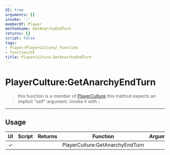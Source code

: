 ```yaml
---
UI: true
arguments: []
invoke: ':'
memberOf: Player
methodname: GetAnarchyEndTurn
returns: []
script: false
tags:
- Player/PlayerCulture/_function
- function/UI
title: PlayerCulture.GetAnarchyEndTurn
---
```

# PlayerCulture:GetAnarchyEndTurn
> this function is a member of [PlayerCulture](civ-6/lua/PlayerCulture.md)
> this method expects an implicit "self" argument. invoke it with `:`
-----
## Usage
|  UI | Script | Returns | Function | Arguments |
|:---:|:------:|-------:|:--------:|:---------|
|✓| ||PlayerCulture:GetAnarchyEndTurn||
